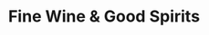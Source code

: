 ---
title: "Fine Wine & Good Spirits"
url: /mckeesport/fine-wine-und-good-spirits-walnut-street/
shop: Spirituosen
---
